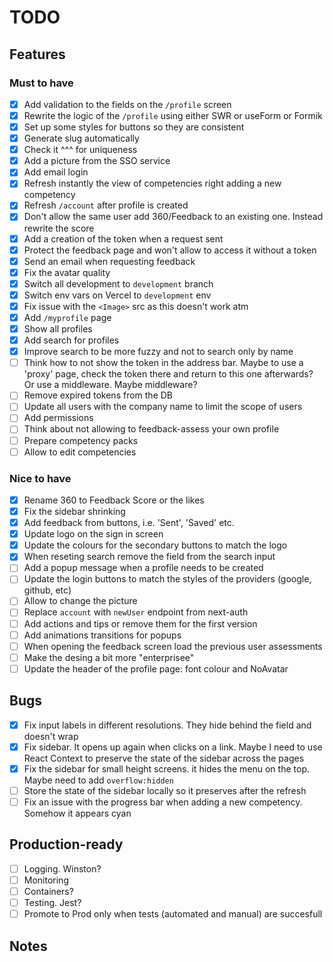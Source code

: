 # TODO

## Features

### Must to have

- [x] Add validation to the fields on the `/profile` screen
- [x] Rewrite the logic of the `/profile` using either SWR or useForm or Formik
- [x] Set up some styles for buttons so they are consistent
- [x] Generate slug automatically
- [x] Check it ^^^ for uniqueness
- [x] Add a picture from the SSO service
- [x] Add email login
- [x] Refresh instantly the view of competencies right adding a new competency
- [x] Refresh `/account` after profile is created
- [x] Don't allow the same user add 360/Feedback to an existing one. Instead rewrite the score
- [x] Add a creation of the token when a request sent
- [x] Protect the feedback page and won't allow to access it without a token
- [x] Send an email when requesting feedback
- [x] Fix the avatar quality
- [x] Switch all development to `development` branch
- [x] Switch env vars on Vercel to `development` env
- [x] Fix issue with the `<Image>` src as this doesn't work atm
- [x] Add `/myprofile` page
- [x] Show all profiles
- [x] Add search for profiles
- [x] Improve search to be more fuzzy and not to search only by name
- [ ] Think how to not show the token in the address bar. Maybe to use a 'proxy' page, check the token there and return to this one afterwards? Or use a middleware. Maybe middleware?
- [ ] Remove expired tokens from the DB
- [ ] Update all users with the company name to limit the scope of users
- [ ] Add permissions
- [ ] Think about not allowing to feedback-assess your own profile
- [ ] Prepare competency packs
- [ ] Allow to edit competencies

### Nice to have

- [x] Rename 360 to Feedback Score or the likes
- [x] Fix the sidebar shrinking
- [x] Add feedback from buttons, i.e. 'Sent', 'Saved' etc.
- [x] Update logo on the sign in screen
- [x] Update the colours for the secondary buttons to match the logo
- [x] When reseting search remove the field from the search input
- [ ] Add a popup message when a profile needs to be created
- [ ] Update the login buttons to match the styles of the providers (google, github, etc)
- [ ] Allow to change the picture
- [ ] Replace `account` with `newUser` endpoint from next-auth
- [ ] Add actions and tips or remove them for the first version
- [ ] Add animations transitions for popups
- [ ] When opening the feedback screen load the previous user assessments
- [ ] Make the desing a bit more "enterprisee"
- [ ] Update the header of the profile page: font colour and NoAvatar

## Bugs

- [x] Fix input labels in different resolutions. They hide behind the field and doesn't wrap
- [x] Fix sidebar. It opens up again when clicks on a link. Maybe I need to use React Context to preserve the state of the sidebar across the pages
- [x] Fix the sidebar for small height screens. it hides the menu on the top. Maybe need to add `overflow:hidden`
- [ ] Store the state of the sidebar locally so it preserves after the refresh
- [ ] Fix an issue with the progress bar when adding a new competency. Somehow it appears cyan

## Production-ready

- [ ] Logging. Winston?
- [ ] Monitoring
- [ ] Containers?
- [ ] Testing. Jest?
- [ ] Promote to Prod only when tests (automated and manual) are succesfull

## Notes
